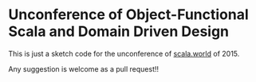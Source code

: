 Unconference of Object-Functional Scala and Domain Driven Design
=================================================================

This is just a sketch code for the unconference of [scala.world](http://scala.world) of 2015.

Any suggestion is welcome as a pull request!!
